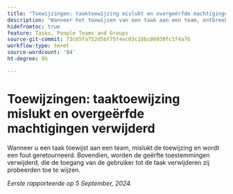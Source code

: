 ```yaml
---
title: "Toewijzingen: taaktoewijzing mislukt en overgeërfde machtigingen verwijderd"
description: "Wanneer het toewijzen van een taak aan een team, ontbreekt de taak en keert een fout terug. Bovendien worden overgeërfde machtigingen verwijderd, waardoor de gebruiker geen toegang meer heeft tot de taak die hij of zij probeerde toe te wijzen."
hidefromtoc: true
feature: Tasks, People Teams and Groups
source-git-commit: 73c65fa752d5bf75f4ec03c18bc06930fc1f4a7b
workflow-type: tm+mt
source-wordcount: '84'
ht-degree: 0%

---
```


# Toewijzingen: taaktoewijzing mislukt en overgeërfde machtigingen verwijderd

Wanneer u een taak toewijst aan een team, mislukt de toewijzing en wordt een fout geretourneerd. Bovendien, worden de geërfte toestemmingen verwijderd, die de toegang van de gebruiker tot de taak verwijderen zij probeerden toe te wijzen.

_Eerste rapporteerde op 5 September, 2024._
